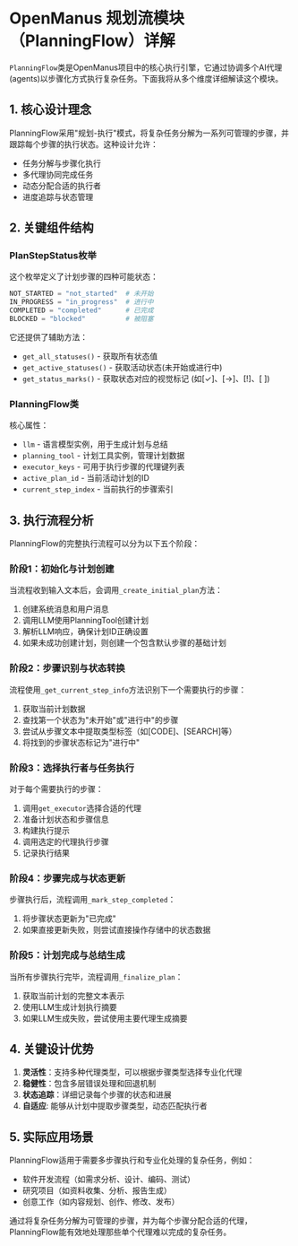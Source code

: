 # OpenManus 规划流模块（PlanningFlow）详解

`PlanningFlow`类是OpenManus项目中的核心执行引擎，它通过协调多个AI代理(agents)以步骤化方式执行复杂任务。下面我将从多个维度详细解读这个模块。

## 1. 核心设计理念

PlanningFlow采用"规划-执行"模式，将复杂任务分解为一系列可管理的步骤，并跟踪每个步骤的执行状态。这种设计允许：

- 任务分解与步骤化执行
- 多代理协同完成任务
- 动态分配合适的执行者
- 进度追踪与状态管理

## 2. 关键组件结构

### PlanStepStatus枚举

这个枚举定义了计划步骤的四种可能状态：
```python
NOT_STARTED = "not_started"  # 未开始
IN_PROGRESS = "in_progress"  # 进行中
COMPLETED = "completed"      # 已完成  
BLOCKED = "blocked"          # 被阻塞
```

它还提供了辅助方法：
- `get_all_statuses()` - 获取所有状态值
- `get_active_statuses()` - 获取活动状态(未开始或进行中)
- `get_status_marks()` - 获取状态对应的视觉标记 (如[✓]、[→]、[!]、[ ])

### PlanningFlow类

核心属性：
- `llm` - 语言模型实例，用于生成计划与总结
- `planning_tool` - 计划工具实例，管理计划数据
- `executor_keys` - 可用于执行步骤的代理键列表
- `active_plan_id` - 当前活动计划的ID
- `current_step_index` - 当前执行的步骤索引

## 3. 执行流程分析

PlanningFlow的完整执行流程可以分为以下五个阶段：

### 阶段1：初始化与计划创建

当流程收到输入文本后，会调用`_create_initial_plan`方法：
1. 创建系统消息和用户消息
2. 调用LLM使用PlanningTool创建计划
3. 解析LLM响应，确保计划ID正确设置
4. 如果未成功创建计划，则创建一个包含默认步骤的基础计划

### 阶段2：步骤识别与状态转换

流程使用`_get_current_step_info`方法识别下一个需要执行的步骤：
1. 获取当前计划数据
2. 查找第一个状态为"未开始"或"进行中"的步骤
3. 尝试从步骤文本中提取类型标签（如[CODE]、[SEARCH]等）
4. 将找到的步骤状态标记为"进行中"

### 阶段3：选择执行者与任务执行

对于每个需要执行的步骤：
1. 调用`get_executor`选择合适的代理
2. 准备计划状态和步骤信息
3. 构建执行提示
4. 调用选定的代理执行步骤
5. 记录执行结果

### 阶段4：步骤完成与状态更新

步骤执行后，流程调用`_mark_step_completed`：
1. 将步骤状态更新为"已完成"
2. 如果直接更新失败，则尝试直接操作存储中的状态数据

### 阶段5：计划完成与总结生成

当所有步骤执行完毕，流程调用`_finalize_plan`：
1. 获取当前计划的完整文本表示
2. 使用LLM生成计划执行摘要
3. 如果LLM生成失败，尝试使用主要代理生成摘要

## 4. 关键设计优势

1. **灵活性**：支持多种代理类型，可以根据步骤类型选择专业化代理
2. **稳健性**：包含多层错误处理和回退机制
3. **状态追踪**：详细记录每个步骤的状态和进展
4. **自适应**: 能够从计划中提取步骤类型，动态匹配执行者

## 5. 实际应用场景

PlanningFlow适用于需要多步骤执行和专业化处理的复杂任务，例如：
- 软件开发流程（如需求分析、设计、编码、测试）
- 研究项目（如资料收集、分析、报告生成）
- 创意工作（如内容规划、创作、修改、发布）

通过将复杂任务分解为可管理的步骤，并为每个步骤分配合适的代理，PlanningFlow能有效地处理那些单个代理难以完成的复杂任务。